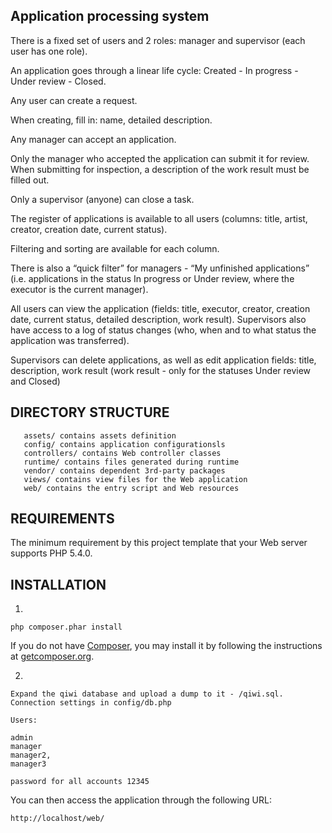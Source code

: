 Application processing system
-------------------
There is a fixed set of users and 2 roles: manager and supervisor (each user has one role).

An application goes through a linear life cycle: Created - In progress - Under review - Closed.

Any user can create a request.

When creating, fill in: name, detailed description.

Any manager can accept an application.

Only the manager who accepted the application can submit it for review. When submitting for inspection, a description of the work result must be filled out.

Only a supervisor (anyone) can close a task.

The register of applications is available to all users (columns: title, artist, creator, creation date, current status).

Filtering and sorting are available for each column.

There is also a “quick filter” for managers - “My unfinished applications” (i.e. applications in the status In progress or Under review, where the executor is the current manager).

All users can view the application (fields: title, executor, creator, creation date, current status, detailed description, work result). Supervisors also have access to a log of status changes (who, when and to what status the application was transferred).

Supervisors can delete applications, as well as edit application fields: title, description, work result (work result - only for the statuses Under review and Closed)

DIRECTORY STRUCTURE
-------------------

       assets/ contains assets definition
       config/ contains application configurationsls
       controllers/ contains Web controller classes
       runtime/ contains files generated during runtime
       vendor/ contains dependent 3rd-party packages
       views/ contains view files for the Web application
       web/ contains the entry script and Web resources

REQUIREMENTS
------------

The minimum requirement by this project template that your Web server supports PHP 5.4.0.


INSTALLATION
------------

1.
~~~
php composer.phar install
~~~

If you do not have [Composer](http://getcomposer.org/), you may install it by following the instructions
at [getcomposer.org](http://getcomposer.org/doc/00-intro.md#installation-nix).

2.
~~~
Expand the qiwi database and upload a dump to it - /qiwi.sql. Connection settings in config/db.php

Users:

admin
manager
manager2,
manager3

password for all accounts 12345
~~~

You can then access the application through the following URL:
~~~
http://localhost/web/
~~~
